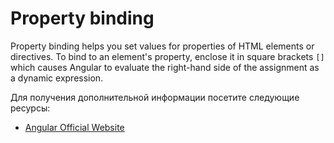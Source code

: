 # Property binding

Property binding helps you set values for properties of HTML elements or directives. To bind to an element's property, enclose it in square brackets `[]` which causes Angular to evaluate the right-hand side of the assignment as a dynamic expression.

Для получения дополнительной информации посетите следующие ресурсы:

- [Angular Official Website](https://angular.io/guide/property-binding)
